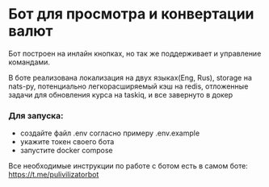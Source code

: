 # Бот для просмотра и конвертации валют

Бот построен на инлайн кнопках, но так же поддерживает и управление командами.

В боте реализована локализация на двух языках(Eng, Rus), storage на nats-py, потенциально легкорасширяемый кэш на redis, отложенные задачи для обновления курса на taskiq, и все завернуто в докер 

### Для запуска:
- создайте файл .env согласно примеру .env.example
- укажите токен своего бота
- запустите docker compose

Все необходимые инструкции по работе с ботом есть в самом боте:
https://t.me/pulivilizatorbot


